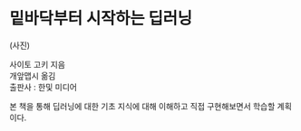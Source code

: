 # 밑바닥부터 시작하는 딥러닝

(사진)

사이토 고키 지음 </br>
개앞맵시 옮김 </br>
출판사 : 한및 미디어 </br>

본 책을 통해 딥러닝에 대한 기초 지식에 대해 이해하고 직접 구현해보면서 학습할 계획이다.


